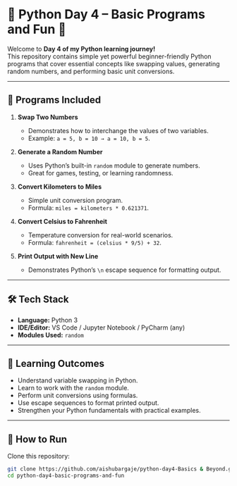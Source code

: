 # 🐍 Python Day 4 – Basic Programs and Fun 🚀  

Welcome to **Day 4 of my Python learning journey!**  
This repository contains simple yet powerful beginner-friendly Python programs that cover essential concepts like swapping values, generating random numbers, and performing basic unit conversions.  

---

## 📌 Programs Included  

1. **Swap Two Numbers**  
   - Demonstrates how to interchange the values of two variables.  
   - Example: `a = 5, b = 10 → a = 10, b = 5`.  

2. **Generate a Random Number**  
   - Uses Python’s built-in `random` module to generate numbers.  
   - Great for games, testing, or learning randomness.  

3. **Convert Kilometers to Miles**  
   - Simple unit conversion program.  
   - Formula: `miles = kilometers * 0.621371`.  

4. **Convert Celsius to Fahrenheit**  
   - Temperature conversion for real-world scenarios.  
   - Formula: `fahrenheit = (celsius * 9/5) + 32`.  

5. **Print Output with New Line**  
   - Demonstrates Python’s `\n` escape sequence for formatting output.  

---

## 🛠️ Tech Stack  

- **Language:** Python 3  
- **IDE/Editor:** VS Code / Jupyter Notebook / PyCharm (any)  
- **Modules Used:** `random`  

---

## 🎯 Learning Outcomes  

- Understand variable swapping in Python.  
- Learn to work with the `random` module.  
- Perform unit conversions using formulas.  
- Use escape sequences to format printed output.  
- Strengthen your Python fundamentals with practical examples.  

---

## 🚀 How to Run  

Clone this repository:  

```bash
git clone https://github.com/aishubargaje/python-day4-Basics & Beyond.git
cd python-day4-basic-programs-and-fun

